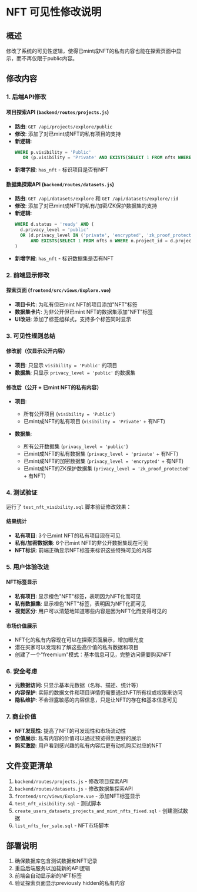 # NFT 可见性修改说明

## 概述
修改了系统的可见性逻辑，使得已mint成NFT的私有内容也能在探索页面中显示，而不再仅限于public内容。

## 修改内容

### 1. 后端API修改

#### 项目探索API (`backend/routes/projects.js`)
- **路由**: `GET /api/projects/explore/public`
- **修改**: 添加了对已mint成NFT的私有项目的支持
- **新逻辑**: 
  ```sql
  WHERE p.visibility = 'Public' 
     OR (p.visibility = 'Private' AND EXISTS(SELECT 1 FROM nfts WHERE project_id = p.id))
  ```
- **新增字段**: `has_nft` - 标识项目是否有NFT

#### 数据集探索API (`backend/routes/datasets.js`)
- **路由**: `GET /api/datasets/explore` 和 `GET /api/datasets/explore/:id`
- **修改**: 添加了对已mint成NFT的私有/加密/ZK保护数据集的支持
- **新逻辑**:
  ```sql
  WHERE d.status = 'ready' AND (
    d.privacy_level = 'public' 
    OR (d.privacy_level IN ('private', 'encrypted', 'zk_proof_protected') 
        AND EXISTS(SELECT 1 FROM nfts n WHERE n.project_id = d.project_id AND n.token_id LIKE 'DATASET_%'))
  )
  ```
- **新增字段**: `has_nft` - 标识数据集是否有NFT

### 2. 前端显示修改

#### 探索页面 (`frontend/src/views/Explore.vue`)
- **项目卡片**: 为私有但已mint NFT的项目添加"NFT"标签
- **数据集卡片**: 为非公开但已mint NFT的数据集添加"NFT"标签  
- **UI改进**: 添加了标签组样式，支持多个标签同时显示

### 3. 可见性规则总结

#### 修改前（仅显示公开内容）
- **项目**: 只显示 `visibility = 'Public'` 的项目
- **数据集**: 只显示 `privacy_level = 'public'` 的数据集

#### 修改后（公开 + 已mint NFT的私有内容）
- **项目**: 
  - 所有公开项目 (`visibility = 'Public'`)
  - 已mint成NFT的私有项目 (`visibility = 'Private'` + 有NFT)
  
- **数据集**:
  - 所有公开数据集 (`privacy_level = 'public'`)
  - 已mint成NFT的私有数据集 (`privacy_level = 'private'` + 有NFT)
  - 已mint成NFT的加密数据集 (`privacy_level = 'encrypted'` + 有NFT)
  - 已mint成NFT的ZK保护数据集 (`privacy_level = 'zk_proof_protected'` + 有NFT)

### 4. 测试验证

运行了 `test_nft_visibility.sql` 脚本验证修改效果：

#### 结果统计
- **私有项目**: 3个已mint NFT的私有项目现在可见
- **私有/加密数据集**: 6个已mint NFT的非公开数据集现在可见
- **NFT标识**: 前端正确显示NFT标签来标识这些特殊可见的内容

### 5. 用户体验改进

#### NFT标签显示
- **私有项目**: 显示橙色"NFT"标签，表明因为NFT化而可见
- **私有数据集**: 显示橙色"NFT"标签，表明因为NFT化而可见
- **视觉区分**: 用户可以清楚地知道哪些内容是因为NFT化而变得可见的

#### 市场价值展示
- NFT化的私有内容现在可以在探索页面展示，增加曝光度
- 潜在买家可以发现和了解这些高价值的私有数据和项目
- 创建了一个"freemium"模式：基本信息可见，完整访问需要购买NFT

### 6. 安全考虑

- **元数据访问**: 只显示基本元数据（名称、描述、统计等）
- **内容保护**: 实际的数据文件和项目详情仍需要通过NFT所有权或权限来访问
- **隐私维护**: 不会泄露敏感的内容信息，只是让NFT的存在和基本信息可见

### 7. 商业价值

- **NFT发现性**: 提高了NFT的可发现性和市场流动性
- **价值展示**: 私有内容的价值可以通过预览得到更好的展示
- **购买激励**: 用户看到感兴趣的私有内容后更有动机购买对应的NFT

## 文件变更清单

1. `backend/routes/projects.js` - 修改项目探索API
2. `backend/routes/datasets.js` - 修改数据集探索API  
3. `frontend/src/views/Explore.vue` - 添加NFT标签显示
4. `test_nft_visibility.sql` - 测试脚本
5. `create_users_datasets_projects_and_mint_nfts_fixed.sql` - 创建测试数据
6. `list_nfts_for_sale.sql` - NFT市场脚本

## 部署说明

1. 确保数据库包含测试数据和NFT记录
2. 重启后端服务以加载新的API逻辑
3. 前端会自动显示新的NFT标签
4. 验证探索页面显示previously hidden的私有内容 